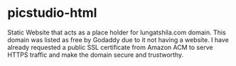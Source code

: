 # picstudio-html
Static Website that acts as a place holder for lungatshila.com domain. This domain was listed as free by Godaddy due to it not having a website. I have already requested a public SSL certificate from Amazon ACM to serve HTTPS traffic and make the domain secure and trustworthy. 
